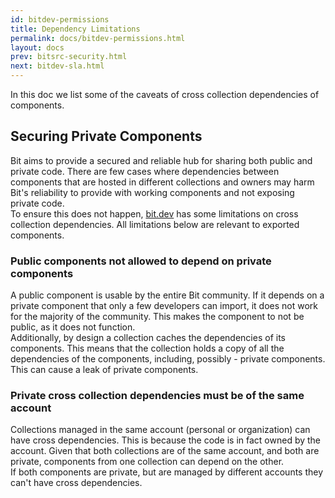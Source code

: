 ```yaml
---
id: bitdev-permissions
title: Dependency Limitations
permalink: docs/bitdev-permissions.html
layout: docs
prev: bitsrc-security.html
next: bitdev-sla.html
---
```


In this doc we list some of the caveats of cross collection dependencies of components.

## Securing Private Components

Bit aims to provide a secured and reliable hub for sharing both public and private code. There are few cases where dependencies between components that are hosted in different collections and owners may harm Bit's reliability to provide with working components and not exposing private code.  
To ensure this does not happen, [bit.dev](bit.dev) has some limitations on cross collection dependencies. All limitations below are relevant to exported components.

### Public components not allowed to depend on private components

A public component is usable by the entire Bit community. If it depends on a private component that only a few developers can import, it does not work for the majority of the community. This makes the component to not be public, as it does not function.  
Additionally, by design a collection caches the dependencies of its components. This means that the collection holds a copy of all the dependencies of the components, including, possibly - private components. This can cause a leak of private components.

### Private cross collection dependencies must be of the same account

Collections managed in the same account (personal or organization) can have cross dependencies. This is because the code is in fact owned by the account. Given that both collections are of the same account, and both are private, components from one collection can depend on the other.  
If both components are private, but are managed by different accounts they can't have cross dependencies.

